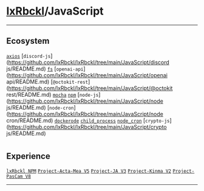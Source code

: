 # [lxRbckl](https://github.com/lxRbckl/lxRbckl/tree/main)/JavaScript

---
## Ecosystem
[`axios`](https://github.com/lxRbckl/lxRbckl/tree/main/JavaScript/axios/README.md) [`discord-js`](https://github.com/lxRbckl/lxRbckl/tree/main/JavaScript/discord js/README.md) [`fs`](https://github.com/lxRbckl/lxRbckl/tree/main/JavaScript/fs/README.md) [`openai-api`](https://github.com/lxRbckl/lxRbckl/tree/main/JavaScript/openai api/README.md) [`@octokit-rest`](https://github.com/lxRbckl/lxRbckl/tree/main/JavaScript/@octokit rest/README.md) [`mocha`](https://github.com/lxRbckl/lxRbckl/tree/main/JavaScript/mocha/README.md) [`npm`](https://github.com/lxRbckl/lxRbckl/tree/main/JavaScript/npm/README.md) [`node-js`](https://github.com/lxRbckl/lxRbckl/tree/main/JavaScript/node js/README.md) [`node-cron`](https://github.com/lxRbckl/lxRbckl/tree/main/JavaScript/node cron/README.md) [`dockerode`](https://github.com/lxRbckl/lxRbckl/tree/main/JavaScript/dockerode/README.md) [`child_process`](https://github.com/lxRbckl/lxRbckl/tree/main/JavaScript/child_process/README.md) [`node_cron`](https://github.com/lxRbckl/lxRbckl/tree/main/JavaScript/node_cron/README.md) [`crypto-js`](https://github.com/lxRbckl/lxRbckl/tree/main/JavaScript/crypto js/README.md)

# 

## Experience
[`lxRbckl NPM`](https://github.com/lxRbckl/lxRbckl/blob/NPM/README.md) [`Project-Acta-Mea V5`](https://github.com/lxRbckl/Project-Acta-Mea/blob/V5/README.md) [`Project-JA V3`](https://github.com/lxRbckl/Project-JA/blob/V3/README.md) [`Project-Kinma V2`](https://github.com/lxRbckl/Project-Kinma/blob/V2/README.md) [`Project-PasCam V8`](https://github.com/lxRbckl/Project-PasCam/blob/V8/README.md)

---
